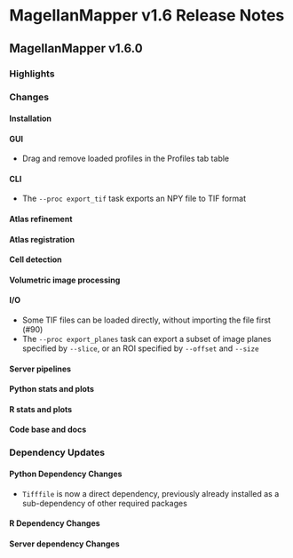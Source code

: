 # MagellanMapper v1.6 Release Notes

## MagellanMapper v1.6.0

### Highlights

### Changes

#### Installation

#### GUI

- Drag and remove loaded profiles in the Profiles tab table

#### CLI

- The `--proc export_tif` task exports an NPY file to TIF format

#### Atlas refinement

#### Atlas registration

#### Cell detection

#### Volumetric image processing

#### I/O

- Some TIF files can be loaded directly, without importing the file first (#90)
- The `--proc export_planes` task can export a subset of image planes specified by `--slice`, or an ROI specified by `--offset` and `--size`

#### Server pipelines

#### Python stats and plots

#### R stats and plots

#### Code base and docs

### Dependency Updates

#### Python Dependency Changes

- `Tifffile` is now a direct dependency, previously already installed as a sub-dependency of other required packages

#### R Dependency Changes

#### Server dependency Changes
